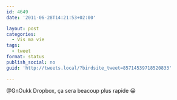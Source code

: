 ```yaml
---
id: 4649
date: '2011-06-28T14:21:53+02:00'

layout: post
categories:
  - Vis ma vie
tags:
  - tweet
format: status
publish_social: no
guid: 'http://tweets.local/?birdsite_tweet=85714539718520833'

---
```


@GnOukk Dropbox, ça sera beacoup plus rapide 😀